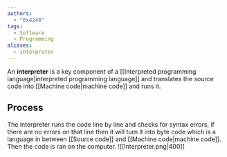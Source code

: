 ```yaml
---
authors:
  - "0x4248"
tags:
  - Software
  - Programming
aliases:
  - interpreter
---
```

An **interpreter** is a key component of a [[Interpreted programming language|interpreted programming language]] and translates the source code into [[Machine code|machine code]] and runs it.

## Process
The interpreter runs the code line by line and checks for syntax errors, if there are no errors on that line then it will turn it into byte code which is a language in between [[Source code]] and [[Machine code|machine code]]. Then the code is ran on the computer.
![[Interpreter.png|400]]
